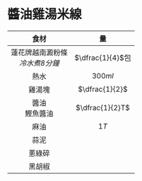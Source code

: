 # 醬油雞湯米線

|                食材                 |        量        |
| :---------------------------------: | :--------------: |
| 蓮花牌越南澱粉條<br />*冷水煮8分鐘* | $\dfrac{1}{4}$包 |
|                熱水                 |     $300ml$      |
|               雞湯塊                |  $\dfrac{1}{2}$  |
|         醬油<br />鰹魚醬油          | $\dfrac{1}{2}T$  |
|                麻油                 |       $1T$       |
|                蒜泥                 |                  |
|               蔥綠碎                |                  |
|               黑胡椒                |                  |
